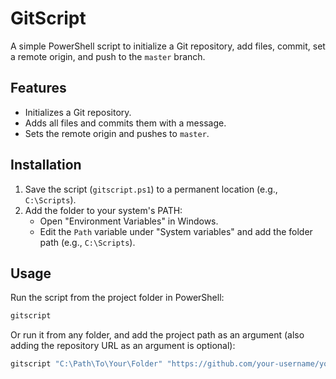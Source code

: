 # GitScript

A simple PowerShell script to initialize a Git repository, add files, commit, set a remote origin, and push to the `master` branch.

## Features
- Initializes a Git repository.
- Adds all files and commits them with a message.
- Sets the remote origin and pushes to `master`.

## Installation
1. Save the script (`gitscript.ps1`) to a permanent location (e.g., `C:\Scripts`).
2. Add the folder to your system's PATH:
   - Open "Environment Variables" in Windows.
   - Edit the `Path` variable under "System variables" and add the folder path (e.g., `C:\Scripts`).

## Usage
Run the script from the project folder in PowerShell:

```powershell
gitscript
```
Or run it from any folder, and add the project path as an argument (also adding the repository URL as an argument is optional):

```powershell
gitscript "C:\Path\To\Your\Folder" "https://github.com/your-username/your-repo.git"
```




